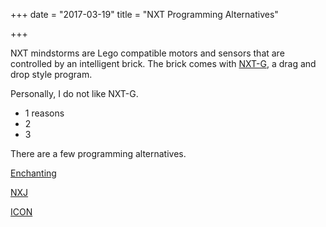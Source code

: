 +++
date = "2017-03-19"
title = "NXT Programming Alternatives"

+++

NXT mindstorms are Lego compatible motors and sensors that are controlled by an intelligent brick. The brick comes with [NXT-G](https://www.lego.com/en-us/mindstorms/downloads/nxt-software-download), a drag and drop style program.

Personally, I do not like NXT-G.

- 1 reasons
- 2
- 3

There are a few programming alternatives.

[Enchanting](http://enchanting.robotclub.ab.ca/tiki-index.php)

[NXJ](http://www.lejos.org/nxj.php)


[ICON](http://www.teamhassenplug.org/NXT/ICON/)
